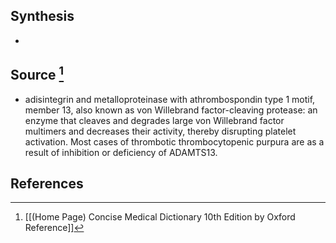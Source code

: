 ## Synthesis
- 
## Source [^1]
- adisintegrin and metalloproteinase with athrombospondin type 1 motif, member 13, also known as von Willebrand factor-cleaving protease: an enzyme that cleaves and degrades large von Willebrand factor multimers and decreases their activity, thereby disrupting platelet activation. Most cases of thrombotic thrombocytopenic purpura are as a result of inhibition or deficiency of ADAMTS13.
## References

[^1]: [[(Home Page) Concise Medical Dictionary 10th Edition by Oxford Reference]]